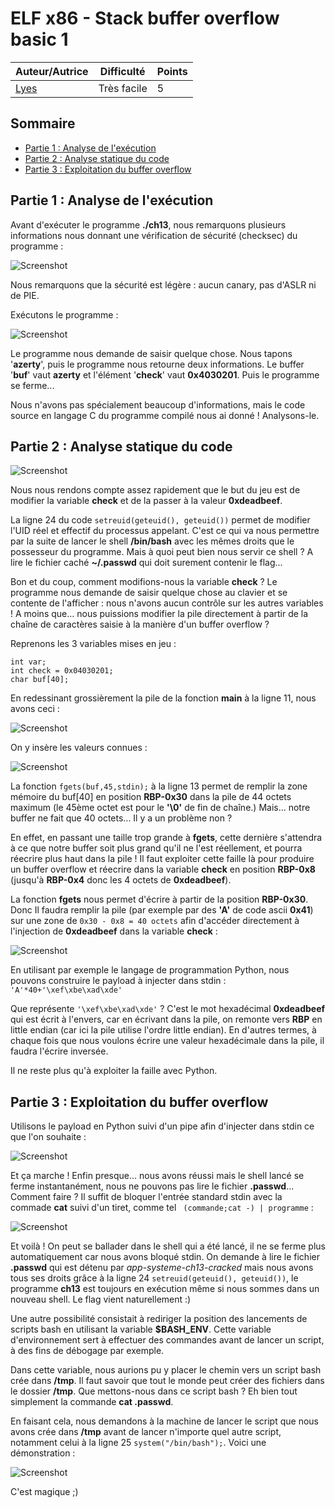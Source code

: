 # ELF x86 - Stack buffer overflow basic 1

| Auteur/Autrice | Difficulté | Points |
|----------------|------------|--------|
|     [Lyes](https://www.root-me.org/Lyes?lang=fr)       | Très facile|   5    |     

## Sommaire
- [Partie 1 : Analyse de l'exécution](https://github.com/0xS3GFAULT/CTF-WriteUps_Fr/tree/main/rootme/App%20-%20Syst%C3%A8me/Tr%C3%A8s%20Facile/ELF%20x86%20-%20Stack%20buffer%20overflow%20basic%201#partie-1--analyse-de-lex%C3%A9cution)
- [Partie 2 : Analyse statique du code](https://github.com/0xS3GFAULT/CTF-WriteUps_Fr/blob/main/rootme/App%20-%20Syst%C3%A8me/Tr%C3%A8s%20Facile/ELF%20x86%20-%20Stack%20buffer%20overflow%20basic%201/readme.md#partie-2--analyse-statique-du-code)
- [Partie 3 : Exploitation du buffer overflow](https://github.com/0xS3GFAULT/CTF-WriteUps_Fr/blob/main/rootme/App%20-%20Syst%C3%A8me/Tr%C3%A8s%20Facile/ELF%20x86%20-%20Stack%20buffer%20overflow%20basic%201/readme.md#partie-3--exploitation-du-buffer-overflow)

## Partie 1 : Analyse de l'exécution

Avant d'exécuter le programme **./ch13**, nous remarquons plusieurs informations nous donnant une vérification de sécurité (checksec) du programme : 

![Screenshot](./assets/images/exec_ch13_1.png?raw=true)

Nous remarquons que la sécurité est légère : aucun canary, pas d'ASLR ni de PIE.

Exécutons le programme : 

![Screenshot](./assets/images/exec_ch13_2.png?raw=true)

Le programme nous demande de saisir quelque chose. Nous tapons '**azerty**', puis le programme nous retourne deux informations. Le buffer '**buf**' vaut **azerty** et l'élément '**check**' vaut **0x4030201**. Puis le programme se ferme...

Nous n'avons pas spécialement beaucoup d'informations, mais le code source en langage C du programme compilé nous ai donné ! Analysons-le.

## Partie 2 : Analyse statique du code

![Screenshot](./assets/images/code_ch13_1.png?raw=true)

Nous nous rendons compte assez rapidement que le but du jeu est de modifier la variable **check** et de la passer à la valeur **0xdeadbeef**.

La ligne 24 du code ```setreuid(geteuid(), geteuid())``` permet de modifier l'UID réel et effectif du processus appelant. C'est ce qui va nous permettre par la suite de lancer le shell **/bin/bash** avec les mêmes droits que le possesseur du programme. Mais à quoi peut bien nous servir ce shell ? A lire le fichier caché **~/.passwd** qui doit surement contenir le flag...

Bon et du coup, comment modifions-nous la variable **check** ? Le programme nous demande de saisir quelque chose au clavier et se contente de l'afficher : nous n'avons aucun contrôle sur les autres variables ! A moins que... nous puissions modifier la pile directement à partir de la chaîne de caractères saisie à la manière d'un buffer overflow ?

Reprenons les 3 variables mises en jeu : 
```
int var;
int check = 0x04030201;
char buf[40];
```

En redessinant grossièrement la pile de la fonction **main** à la ligne 11, nous avons ceci : 

![Screenshot](./assets/images/pile_ch13_1.JPG?raw=true)

On y insère les valeurs connues :

![Screenshot](./assets/images/pile_ch13_2.JPG?raw=true)

La fonction ```fgets(buf,45,stdin);``` à la ligne 13 permet de remplir la zone mémoire du buf[40] en position **RBP-0x30** dans la pile de 44 octets maximum (le 45ème octet est pour le **'\0'** de fin de chaîne.) Mais... notre buffer ne fait que 40 octets... Il y a un problème non ? 

En effet, en passant une taille trop grande à **fgets**, cette dernière s'attendra à ce que notre buffer soit plus grand qu'il ne l'est réellement, et pourra réecrire plus haut dans la pile ! Il faut exploiter cette faille là pour produire un buffer overflow et réecrire dans la variable **check** en position **RBP-0x8** (jusqu'à **RBP-0x4** donc les 4 octets de **0xdeadbeef**). 

La fonction **fgets** nous permet d'écrire à partir de la position **RBP-0x30**. Donc Il faudra remplir la pile (par exemple par des **'A'** de code ascii **0x41**) sur une zone de ```0x30 - 0x8 = 40 octets``` afin d'accéder directement à l'injection de **0xdeadbeef** dans la variable **check** : 

![Screenshot](./assets/images/pile_ch13_3.JPG?raw=true)

En utilisant par exemple le langage de programmation Python, nous pouvons construire le payload à injecter dans stdin : ```'A'*40+'\xef\xbe\xad\xde'```

Que représente ```'\xef\xbe\xad\xde'``` ? C'est le mot hexadécimal **0xdeadbeef** qui est écrit à l'envers, car en écrivant dans la pile, on remonte vers **RBP** en little endian (car ici la pile utilise l'ordre little endian). En d'autres termes, à chaque fois que nous voulons écrire une valeur hexadécimale dans la pile, il faudra l'écrire inversée.

Il ne reste plus qu'à exploiter la faille avec Python.

## Partie 3 : Exploitation du buffer overflow

Utilisons le payload en Python suivi d'un pipe afin d'injecter dans stdin ce que l'on souhaite :

![Screenshot](./assets/images/exploit_ch13_1.png00?raw=true)

Et ça marche ! Enfin presque... nous avons réussi mais le shell lancé se ferme instantanément, nous ne pouvons pas lire le fichier **.passwd**... Comment faire ? Il suffit de bloquer l'entrée standard stdin avec la commade **cat** suivi d'un tiret, comme tel ``` (commande;cat -) | programme``` : 

![Screenshot](./assets/images/exploit_ch13_2.png00?raw=true)

Et voilà ! On peut se ballader dans le shell qui a été lancé, il ne se ferme plus automatiquement car nous avons bloqué stdin. On demande à lire le fichier **.passwd** qui est détenu par *app-systeme-ch13-cracked* mais nous avons tous ses droits grâce à la ligne 24 ```setreuid(geteuid(), geteuid())```, le programme **ch13** est toujours en exécution même si nous sommes dans un nouveau shell. Le flag vient naturellement :)

Une autre possibilité consistait à rediriger la position des lancements de scripts bash en utilisant la variable **$BASH_ENV**. Cette variable d'environnement sert à effectuer des commandes avant de lancer un script, à des fins de débogage par exemple.

Dans cette variable, nous aurions pu y placer le chemin vers un script bash crée dans **/tmp**. Il faut savoir que tout le monde peut créer des fichiers dans le dossier **/tmp**. Que mettons-nous dans ce script bash ? Eh bien tout simplement la commande **cat .passwd**.

En faisant cela, nous demandons à la machine de lancer le script que nous avons crée dans **/tmp** avant de lancer n'importe quel autre script, notamment celui à la ligne 25 ```system("/bin/bash");```. Voici une démonstration : 

![Screenshot](./assets/images/exploit_ch13_3.png00?raw=true)

C'est magique ;)
